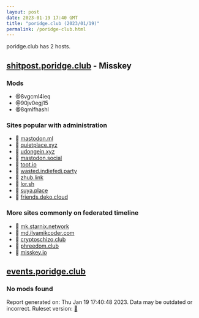```yaml
---
layout: post
date: 2023-01-19 17:40 GMT
title: "poridge.club (2023/01/19)"
permalink: /poridge-club.html
---
```


poridge.club has 2 hosts.

## [shitpost.poridge.club](https://shitpost.poridge.club) - Misskey

### Mods
 * @8vgcml4ieq
 * @90jv0egj15
 * @8qmlfhashl

### Sites popular with administration

* 🐘 [mastodon.ml](/mastodon-ml.html)
* 🐘 [quietplace.xyz](/quietplace-xyz.html)
* 🐘 [udongein.xyz](/udongein-xyz.html)
* 🐘 [mastodon.social](/mastodon-social.html)
* 🐘 [toot.io](/toot-io.html)
* 🐘 [wasted.indiefedi.party](/wasted-indiefedi-party.html)
* 🐘 [zhub.link](/zhub-link.html)
* 🐘 [lor.sh](/lor-sh.html)
* 🐘 [suya.place](/suya-place.html)
* 🐘 [friends.deko.cloud](/friends-deko-cloud.html)

### More sites commonly on federated timeline

* 🐘 [mk.starnix.network](/mk-starnix-network.html)
* 🐘 [md.ilyamikcoder.com](/md-ilyamikcoder-com.html)
* 🐘 [cryptoschizo.club](/cryptoschizo-club.html)
* 🐘 [phreedom.club](/phreedom-club.html)
* 🐘 [misskey.io](/misskey-io.html)

## [events.poridge.club](https://events.poridge.club)

### No mods found

Report generated on: Thu Jan 19 17:40:48 2023. Data may be outdated or incorrect.
Ruleset version: [🧁](/version-cupcake)
